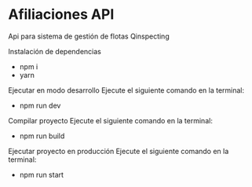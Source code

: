 # Afiliaciones API
Api para sistema de gestión de flotas Qinspecting

Instalación de dependencias
  - npm i
  - yarn

Ejecutar en modo desarrollo
  Ejecute el siguiente comando en la terminal: 
  - npm run dev

Compilar proyecto
  Ejecute el siguiente comando en la terminal: 
  - npm run build

Ejecutar proyecto en producción
  Ejecute el siguiente comando en la terminal: 
  - npm run start
